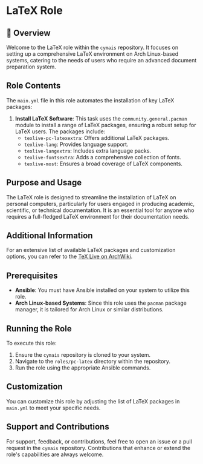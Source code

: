 # LaTeX Role

## 📌 Overview
Welcome to the LaTeX role within the `cymais` repository. It focuses on setting up a comprehensive LaTeX environment on Arch Linux-based systems, catering to the needs of users who require an advanced document preparation system.

## Role Contents
The `main.yml` file in this role automates the installation of key LaTeX packages:

1. **Install LaTeX Software**: This task uses the `community.general.pacman` module to install a range of LaTeX packages, ensuring a robust setup for LaTeX users. The packages include:
   - `texlive-pc-latexextra`: Offers additional LaTeX packages.
   - `texlive-lang`: Provides language support.
   - `texlive-langextra`: Includes extra language packs.
   - `texlive-fontsextra`: Adds a comprehensive collection of fonts.
   - `texlive-most`: Ensures a broad coverage of LaTeX components.

## Purpose and Usage
The LaTeX role is designed to streamline the installation of LaTeX on personal computers, particularly for users engaged in producing academic, scientific, or technical documentation. It is an essential tool for anyone who requires a full-fledged LaTeX environment for their documentation needs.

## Additional Information
For an extensive list of available LaTeX packages and customization options, you can refer to the [TeX Live on ArchWiki](https://wiki.archlinux.org/title/TeX_Live).

## Prerequisites
- **Ansible**: You must have Ansible installed on your system to utilize this role.
- **Arch Linux-based Systems**: Since this role uses the `pacman` package manager, it is tailored for Arch Linux or similar distributions.

## Running the Role
To execute this role:
1. Ensure the `cymais` repository is cloned to your system.
2. Navigate to the `roles/pc-latex` directory within the repository.
3. Run the role using the appropriate Ansible commands.

## Customization
You can customize this role by adjusting the list of LaTeX packages in `main.yml` to meet your specific needs.

## Support and Contributions
For support, feedback, or contributions, feel free to open an issue or a pull request in the `cymais` repository. Contributions that enhance or extend the role's capabilities are always welcome.